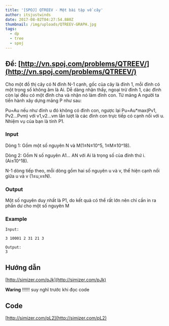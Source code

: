 ```yaml
---
title: '[SPOJ] QTREEV - Một bài tập về cây'
author: itsjustwinds
date: 2017-08-02T04:27:54.880Z
thumbnail: /img/uploads/QTREEV-GRAPH.jpg
tags:
  - dp
  - tree
  - spoj
---
```

## Đề: [http://vn.spoj.com/problems/QTREEV/](http://vn.spoj.com/problems/QTREEV/)

Cho một đồ thị cây có N đỉnh N-1 cạnh, gốc của cây là đỉnh 1, mỗi đỉnh có một trọng số không âm là Ai. Dễ dàng nhận thấy, ngoại trừ đỉnh 1, các đỉnh còn lại đều có một đỉnh cha và nhận nó làm đỉnh con. Từ mảng A người ta tiến hành xây dựng mảng P như sau:

Pu=Au nếu như đỉnh u đó không có đỉnh con, ngược lại Pu=Au\*max\(Pv1, Pv2...Pvm\) với v1,v2...vm lần lượt là các đỉnh con trực tiếp có cạnh nối với u. Nhiệm vụ của bạn là tính P1.

### Input

Dòng 1: Gồm một số nguyên N và M\(1≤N≤10^5, 1≤M≤10^18\).

Dòng 2: Gồm N số nguyên A1... AN với Ai là trọng số của đỉnh thứ i. \(Ai≤10^18\).

N-1 dòng tiếp theo, mỗi dòng gồm hai số nguyên u và v, thể hiện cạnh nối giữa u và v \(1≤u,v≤N\).

### Output

Một số nguyên duy nhất là P1, do kết quả có thể rất lớn nên chỉ cần in ra phần dư cho một số nguyên M 

### Example

```
Input:

3 10001 2 31 21 3

Output:
3
```

## Hướng dẫn

[http://simizer.com/pJk](http://simizer.com/pJk)

**Waring** !!!!!! suy nghĩ trước khi đọc code

## Code

[http://simizer.com/pL2](http://simizer.com/pL2)

